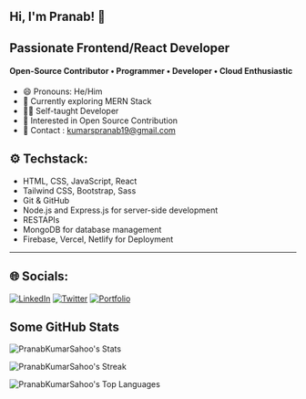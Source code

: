 ## Hi, I'm Pranab! 👋
## Passionate Frontend/React Developer
#### Open-Source Contributor • Programmer • Developer • Cloud Enthusiastic

- 😄 Pronouns: He/Him
- 🌱 Currently exploring MERN Stack
- 🧑‍💻 Self-taught Developer
- 📖 Interested in Open Source Contribution
- 📧 Contact : kumarspranab19@gmail.com

## ⚙️ Techstack:
* HTML, CSS, JavaScript, React
* Tailwind CSS, Bootstrap, Sass
* Git & GitHub
* Node.js and Express.js for server-side development
* RESTAPIs
* MongoDB for database management
* Firebase, Vercel, Netlify for Deployment 

---

## 🌐 Socials: 
[![LinkedIn](https://img.shields.io/badge/LinkedIn-0077B5?style=for-the-badge&logo=linkedin&logoColor=white)](https://www.linkedin.com/in/pranabks/) [![Twitter](https://img.shields.io/badge/Twitter-1DA1F2?style=for-the-badge&logo=twitter&logoColor=white)](https://twitter.com/PranavvvKS)
[![Portfolio](https://img.shields.io/badge/portfolio-%23000000.svg?style=for-the-badge&logo=user&logoColor=black)](https://pranabportfolio.web.app/)

## Some GitHub Stats
![PranabKumarSahoo's Stats](https://github-readme-stats.vercel.app/api?username=PranabKumarSahoo&theme=vue-dark&show_icons=true&hide_border=true&count_private=true)

![PranabKumarSahoo's Streak](https://github-readme-streak-stats.herokuapp.com/?user=PranabKumarSahoo&theme=vue-dark&hide_border=true)

![PranabKumarSahoo's Top Languages](https://github-readme-stats.vercel.app/api/top-langs/?username=PranabKumarSahoo&theme=vue-dark&show_icons=true&hide_border=true&layout=compact)


